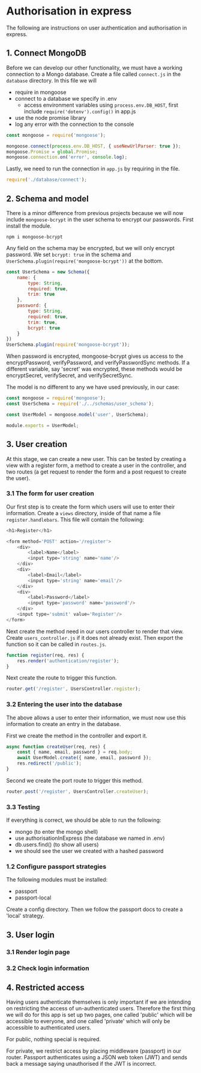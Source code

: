 # Authorisation in express

The following are instructions on user authentication and authorisation in express.

## 1. Connect MongoDB

Before we can develop our other functionality, we must have a working connection to a Mongo database. Create a file called ```connect.js``` in the ```database``` directory. In this file we will
- require in mongoose
- connect to a database we specify in .env
    - access environment variables using ```process.env.DB_HOST```, first include ```require('dotenv').config()``` in app.js
- use the node promise library
- log any error with the connection to the console

```Javascript
const mongoose = require('mongoose');

mongoose.connect(process.env.DB_HOST, { useNewUrlParser: true });
mongoose.Promise = global.Promise;
mongoose.connection.on('error', console.log);
```

Lastly, we need to run the connection in ```app.js``` by requiring in the file.
```Javascript
require('./database/connect');
```

## 2. Schema and model

There is a minor difference from previous projects because we will now include ```mongoose-bcrypt``` in the user schema to encrypt our passwords. First install the module.
```
npm i mongoose-bcrypt
```

Any field on the schema may be encrypted, but we will only encrypt password. We set ```bcrypt: true``` in the schema and ```UserSchema.plugin(require('mongoose-bcrypt'))``` at the bottom.

```Javascript
const UserSchema = new Schema({
    name: {
        type: String,
        required: true,
        trim: true
    },
    password: {
        type: String,
        required: true,
        trim: true,
        bcrypt: true
    }
})
UserSchema.plugin(require('mongoose-bcrypt'));
```

When password is encrypted, mongoose-bcrypt gives us access to the encryptPassword, verifyPassword, and verifyPasswordSync methods. If a different variable, say 'secret' was encrypted, these methods would be encryptSecret, verifySecret, and verifySecretSync.

The model is no different to any we have used previously, in our case:
```Javascript
const mongoose = require('mongoose');
const UserSchema = require('./../schemas/user_schema');

const UserModel = mongoose.model('user', UserSchema);

module.exports = UserModel;
```

## 3. User creation

At this stage, we can create a new user. This can be tested by creating a view with a register form, a method to create a user in the controller, and two routes (a get request to render the form and a post request to create the user).

### 3.1 The form for user creation

Our first step is to create the form which users will use to enter their information. Create a ```views``` directory, inside of that name a file ```register.handlebars```. This file will contain the following:
```Javascript
<h1>Register</h1>

<form method='POST' action='/register'>
    <div>
        <label>Name</label>
        <input type='string' name='name'/>
    </div>
    <div>
        <label>Email</label>
        <input type='string' name='email'/>
    </div>
    <div>
        <label>Password</label>
        <input type='password' name='password'/>
    </div>
    <input type='submit' value='Register'/>
</form>
```

Next create the method need in our users controller to render that view. Create ```users_controller.js``` if it does not already exist. Then export the function so it can be called in ```routes.js```.
```Javascript
function register(req, res) {
    res.render('authentication/register');
}
```

Next create the route to trigger this function. 
```Javascript
router.get('/register', UsersController.register);
```

### 3.2 Entering the user into the database

The above allows a user to enter their information, we must now use this information to create an entry in the database.

First we create the method in the controller and export it.
```Javascript
async function createUser(req, res) {
    const { name, email, password } = req.body;
    await UserModel.create({ name, email, password });
    res.redirect('/public');
}
```

Second we create the port route to trigger this method.
```Javascript
router.post('/register', UsersController.createUser);
```

### 3.3 Testing

If everything is correct, we should be able to run the following:
- mongo (to enter the mongo shell)
- use authorisationInExpress (the database we named in .env)
- db.users.find() (to show all users)
- we should see the user we created with a hashed password

### 1.2 Configure passport strategies

The following modules must be installed:
- passport
- passport-local

Create a config directory. Then we follow the passport docs to create a 'local' strategy. 


## 3. User login

### 3.1 Render login page

### 3.2 Check login information

## 4. Restricted access

Having users authenticate themselves is only important if we are intending on restricting the access of un-authenticated users. Therefore the first thing we will do for this app is set up two pages, one called 'public' which will be accessible to everyone, and one called 'private' which will only be accessible to authenticated users.

For public, nothing special is required.

For private, we restrict access by placing middleware (passport) in our router. Passport  authenticates using a JSON web token (JWT) and sends back a message saying unauthorised if the JWT is incorrect.